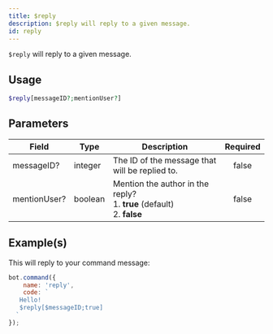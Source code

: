 ```yaml
---
title: $reply
description: $reply will reply to a given message.
id: reply
---
```


`$reply` will reply to a given message.

## Usage

```php
$reply[messageID?;mentionUser?]
```

## Parameters

| Field        | Type    | Description                                                                        | Required |
| ------------ | ------- | ---------------------------------------------------------------------------------- | :------: |
| messageID?   | integer | The ID of the message that will be replied to.                                     |  false   |
| mentionUser? | boolean | Mention the author in the reply? <br /> 1. **true** (default)  <br /> 2. **false** |  false   |

## Example(s)

This will reply to your command message:

```javascript
bot.command({
    name: 'reply',
    code: `
   Hello!
   $reply[$messageID;true]
  `
});
```